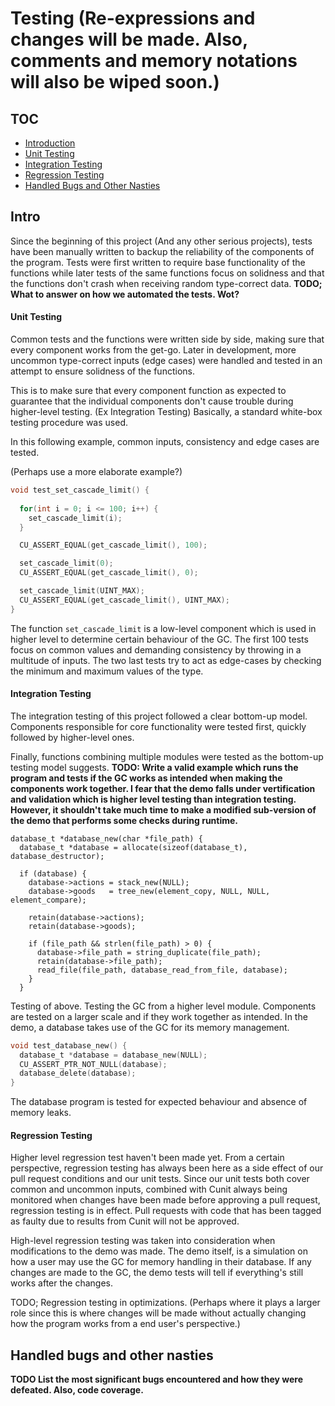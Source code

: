 # Testing (Re-expressions and changes will be made. Also, comments and memory notations will also be wiped soon.)

## TOC
* [Introduction](#intro)
* [Unit Testing](#unit-testing)
* [Integration Testing](#integration-testing)
* [Regression Testing](#regression-testing)
* [Handled Bugs and Other Nasties](#handled-bugs-and-other-nasties)

## Intro
Since the beginning of this project (And any other serious projects), tests have been manually written to backup the reliability of the components of the program. Tests were first written to require base functionality of the functions while later tests of the same functions focus on solidness and that the functions don't crash when receiving random type-correct data.
**TODO; What to answer on how we automated the tests. Wot?**

#### Unit Testing
Common tests and the functions were written side by side, making sure that every component works from the get-go. Later in development, more uncommon type-correct inputs (edge cases) were handled and tested in an attempt to ensure solidness of the functions.

This is to make sure that every component function as expected to guarantee that the individual components don't cause trouble during higher-level testing. (Ex Integration Testing) Basically, a standard white-box testing procedure was used.

In this following example, common inputs, consistency and edge cases are tested.

(Perhaps use a more elaborate example?)

```c
void test_set_cascade_limit() {
  
  for(int i = 0; i <= 100; i++) {
    set_cascade_limit(i);
  }

  CU_ASSERT_EQUAL(get_cascade_limit(), 100);

  set_cascade_limit(0);
  CU_ASSERT_EQUAL(get_cascade_limit(), 0);

  set_cascade_limit(UINT_MAX);
  CU_ASSERT_EQUAL(get_cascade_limit(), UINT_MAX);
}

```

The function ``set_cascade_limit`` is a low-level component which is used in higher level to determine certain behaviour of the GC. The first 100 tests focus on common values and demanding consistency by throwing in a multitude of inputs. The two last tests try to act as edge-cases by checking the minimum and maximum values of the type.

#### Integration Testing
The integration testing of this project followed a clear bottom-up model. Components responsible for core functionality were tested first, quickly followed by higher-level ones.

Finally, functions combining multiple modules were tested as the bottom-up testing model suggests.
**TODO: Write a valid example which runs the program and tests if the GC works as intended when making the components work together. I fear that the demo falls under vertification and validation which is higher level testing than integration testing. However, it shouldn't take much time to make a modified sub-version of the demo that performs some checks during runtime.**


```
database_t *database_new(char *file_path) {
  database_t *database = allocate(sizeof(database_t), database_destructor);

  if (database) {
    database->actions = stack_new(NULL);
    database->goods   = tree_new(element_copy, NULL, NULL, element_compare);

    retain(database->actions);
    retain(database->goods);

    if (file_path && strlen(file_path) > 0) {
      database->file_path = string_duplicate(file_path);
      retain(database->file_path);
      read_file(file_path, database_read_from_file, database);
    }
  }
```
Testing of above. Testing the GC from a higher level module.
Components are tested on a larger scale and if they work together as intended. In the demo, a database takes use of the GC for its memory management.

```c
void test_database_new() {
  database_t *database = database_new(NULL);
  CU_ASSERT_PTR_NOT_NULL(database);
  database_delete(database);
}
```
The database program is tested for expected behaviour and absence of memory leaks.

#### Regression Testing
Higher level regression test haven't been made yet. From a certain perspective, regression testing has always been here as a side effect of our pull request conditions and our unit tests. Since our unit tests both cover common and uncommon inputs, combined with Cunit always being monitored when changes have been made before approving a pull request, regression testing is in effect. Pull requests with code that has been tagged as faulty due to results from Cunit will not be approved.

High-level regression testing was taken into consideration when modifications to the demo was made. The demo itself, is a simulation on how a user may use the GC for memory handling in their database. If any changes are made to the GC, the demo tests will tell if everything's still works after the changes.

TODO; Regression testing in optimizations. (Perhaps where it plays a larger role since this is where changes will be made without actually changing how the program works from a end user's perspective.)

## Handled bugs and other nasties
**TODO List the most significant bugs encountered and how they were defeated.  Also, code coverage.**
